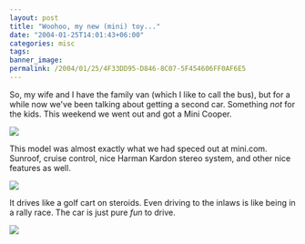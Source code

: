 ```yaml
---
layout: post
title: "Woohoo, my new (mini) toy..."
date: "2004-01-25T14:01:43+06:00"
categories: misc 
tags: 
banner_image: 
permalink: /2004/01/25/4F33DD95-D846-8C07-5F454606FF0AF6E5
---
```


So, my wife and I have the family van (which I like to call the bus), but for a while now we've been talking about getting a second car. Something <i>not</i> for the kids. This weekend we went out and got a Mini Cooper.

<img src="http://www.camdenfamily.com/morpheus/blog/images/car1.jpg">

This model was almost exactly what we had speced out at mini.com. Sunroof, cruise control, nice Harman Kardon stereo system, and other nice features as well.

<img src="http://www.camdenfamily.com/morpheus/blog/images/car2.jpg">

It drives like a golf cart on steroids. Even driving to the inlaws is like being in a rally race. The car is just pure <i>fun</i> to drive.

<img src="http://www.camdenfamily.com/morpheus/blog/images/car3.jpg">